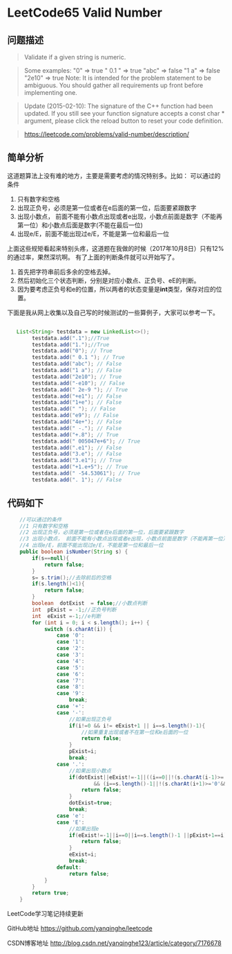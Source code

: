 # LeetCode65 Valid Number

## 问题描述

> Validate if a given string is numeric.

>Some examples:
"0" => true
" 0.1 " => true
"abc" => false
"1 a" => false
"2e10" => true
Note: It is intended for the problem statement to be ambiguous. You should gather all requirements up front before implementing one.

>Update (2015-02-10):
The signature of the C++ function had been updated. If you still see your function signature accepts a const char * argument, please click the reload button  to reset your code definition.

> https://leetcode.com/problems/valid-number/description/

## 简单分析

这道题算法上没有难的地方，主要是需要考虑的情况特别多。比如：
可以通过的条件
1. 只有数字和空格
2. 出现正负号，必须是第一位或者在e后面的第一位，后面要紧跟数字
3. 出现小数点， 前面不能有小数点出现或者e出现，小数点前面是数字（不能再第一位）和小数点后面是数字(不能在最后一位)
4. 出现e/E，前面不能出现过e/E，不能是第一位和最后一位

上面这些规矩看起来特别头疼，这道题在我做的时候（2017年10月8日）只有12%的通过率，果然深坑啊。
有了上面的判断条件就可以开始写了。

1. 首先把字符串前后多余的空格去掉。
2. 然后初始化三个状态判断，分别是对应小数点、正负号、eE的判断。
3. 因为要考虑正负号和e的位置，所以两者的状态变量是**int**类型，保存对应的位置。

下面是我从网上收集以及自己写的时候测试的一些算例子，大家可以参考一下。

``` java

   List<String> testdata = new LinkedList<>();
        testdata.add(".1");//True
        testdata.add("1.");//True
        testdata.add("0"); // True
        testdata.add(" 0.1 "); // True
        testdata.add("abc"); // False
        testdata.add("1 a"); // False
        testdata.add("2e10"); // True
        testdata.add("-e10"); // False
        testdata.add(" 2e-9 "); // True
        testdata.add("+e1"); // False
        testdata.add("1+e"); // False
        testdata.add(" "); // False
        testdata.add("e9"); // False
        testdata.add("4e+"); // False
        testdata.add(" -."); // False
        testdata.add("+.8"); // True
        testdata.add(" 005047e+6"); // True
        testdata.add(".e1"); // False
        testdata.add("3.e"); // False
        testdata.add("3.e1"); // True
        testdata.add("+1.e+5"); // True
        testdata.add(" -54.53061"); // True
        testdata.add(". 1"); // False

```

## 代码如下

``` java
    //可以通过的条件
    //1 只有数字和空格
    //2 出现正负号，必须是第一位或者在e后面的第一位，后面要紧跟数字
    //3 出现小数点， 前面不能有小数点出现或者e出现，小数点前面是数字（不能再第一位）和小数点后面是数字(不能在最后一位)
    //4 出现e/E，前面不能出现过e/E，不能是第一位和最后一位
    public boolean isNumber(String s) {
        if(s==null){
            return false;
        }
        s= s.trim();//去除前后的空格
        if(s.length()<1){
            return false;
        }
        boolean  dotExist  = false;//小数点判断
        int  pExist = -1;//正负号判断
        int  eExist =-1;//e判断
        for (int i = 0; i < s.length(); i++) {
            switch (s.charAt(i)) {
                case '0':
                case '1':
                case '2':
                case '3':
                case '4':
                case '5':
                case '6':
                case '7':
                case '8':
                case '9':
                    break;
                case '+':
                case '-':
                    //如果出现正负号
                    if(i!=0 && i!= eExist+1 || i==s.length()-1){
                        //如果重复出现或者不在第一位和e后面的一位
                        return false;
                    }
                    pExist=i;
                    break;
                case '.':
                    //如果出现小数点
                    if(dotExist||eExist!=-1||((i==0||!(s.charAt(i-1)>='0'&&s.charAt(i-1)<='9'))
                            && (i==s.length()-1||!(s.charAt(i+1)>='0'&&s.charAt(i+1)<='9')))){
                        return false;
                    }
                    dotExist=true;
                    break;
                case 'e':
                case 'E':
                    //如果出现e
                    if(eExist!=-1||i==0||i==s.length()-1 ||pExist+1==i){
                        return false;
                    }
                    eExist=i;
                    break;
                default:
                    return false;
            }
        }
        return true;
    }
```



LeetCode学习笔记持续更新

GitHub地址 https://github.com/yanqinghe/leetcode

CSDN博客地址 http://blog.csdn.net/yanqinghe123/article/category/7176678
